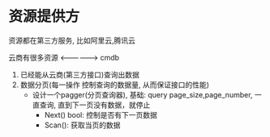 # 资源提供方

资源都在第三方服务, 比如阿里云,腾讯云


云商有很多资源 <------> cmdb

1. 已经能从云商(第三方接口)查询出数据
2. 数据分页(每一操作 控制查询的数据量, 从而保证接口的性能)
    + 设计一个pagger(分页查询器), 基础: query page_size,page_number, 一直查询, 直到下一页没有数据，就停止
        + Next() bool: 控制是否有下一页数据
        + Scan(): 获取当页的数据